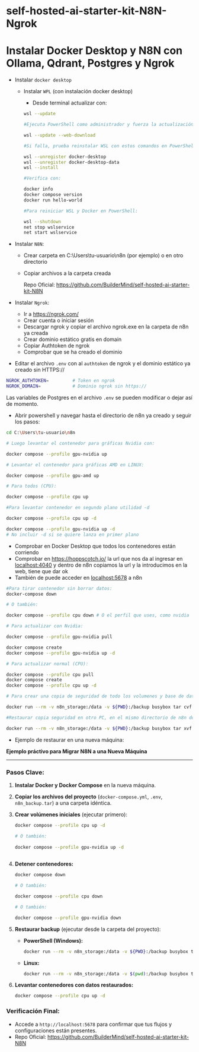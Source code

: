 # self-hosted-ai-starter-kit-N8N-Ngrok

# Instalar Docker Desktop y N8N con Ollama, Qdrant, Postgres y Ngrok

- Instalar `docker desktop`
    - Instalar `WPL` (con instalación docker desktop)
        - Desde terminal actualizar con:
        
        ```bash
        wsl --update
        
        #Ejecuta PowerShell como administrador y fuerza la actualización (si es necesario)  con:
        
        wsl --update --web-download
        
        #Si falla, prueba reinstalar WSL con estos comandos en PowerShell (administrador):
        
        wsl --unregister docker-desktop
        wsl --unregister docker-desktop-data
        wsl --install
        
        #Verifica con:
        
        docker info
        docker compose version
        docker run hello-world
        
        #Para reiniciar WSL y Docker en PowerShell:
        
        wsl --shutdown
        net stop wslservice
        net start wslservice
        
        ```
        

- Instalar `N8N`:
    - Crear carpeta en C:\Users\tu-usuario\n8n (por ejemplo) o en otro directorio
    - Copiar archivos a la carpeta creada
 
        Repo Oficial:
        https://github.com/BuilderMind/self-hosted-ai-starter-kit-N8N
        

- Instalar `Ngrok`:
    - Ir a https://ngrok.com/
    - Crear cuenta o iniciar sesión
    - Descargar ngrok y copiar el archivo ngrok.exe en la carpeta de n8n ya creada
    - Crear dominio estático gratis en domain
    - Copiar Authtoken de ngrok
    - Comprobar que se ha creado el dominio

- Editar el archivo `.env` con al `authtoken` de ngrok y el dominio estático ya creado sin HTTPS://

```bash
NGROK_AUTHTOKEN=         # Token en ngrok
NGROK_DOMAIN=            # Dominio ngrok sin https://
```

Las variables de Postgres en el archivo `.env` se pueden modificar o dejar así de momento.

- Abrir powershell y navegar hasta el directorio de n8n ya creado y seguir los pasos:

```bash
cd C:\Users\tu-usuario\n8n

# Luego levantar el contenedor para gráficas Nvidia con:

docker compose --profile gpu-nvidia up

# Levantar el contenedor para gráficas AMD en LINUX:

docker compose --profile gpu-amd up

# Para todos (CPU):

docker compose --profile cpu up

#Para levantar contenedor en segundo plano utilidad -d

docker compose --profile cpu up -d

docker compose --profile gpu-nvidia up -d
# No incluir -d si se quiere lanza en primer plano
```

- Comprobar en Docker Desktop que todos los contenedores están corriendo
- Comprobar en https://hoppscotch.io/ la url que nos da al ingresar en [localhost:4040](http://localhost:4040) y dentro de n8n copiamos la url y la introducimos en la web, tiene que dar ok
- También de puede acceder en [localhost:5678](http://localhost:5678) a n8n

```bash
#Para tirar contenedor sin borrar datos:
docker-compose down

# O también:

docker compose --profile cpu down # O el perfil que uses, como nvidia

# Para actualizar con Nvidia:

docker compose --profile gpu-nvidia pull

docker compose create
docker compose --profile gpu-nvidia up -d

# Para actualizar normal (CPU):

docker compose --profile cpu pull
docker compose create 
docker compose --profile cpu up -d

# Para crear una copia de seguridad de todo los volumenes y base de datos (creará un archivo backup en el directorio que estés de n8n):

docker run --rm -v n8n_storage:/data -v ${PWD}:/backup busybox tar cvf /backup/n8n_backup.tar /data

#Restaurar copia seguridad en otro PC, en el mismo directorio de n8n donde esta el docker compose, copiar el archivo anterior y restaurar con:

docker run --rm -v n8n_storage:/data -v ${PWD}:/backup busybox tar xvf /backup/n8n_backup.tar -C /

```

- Ejemplo de restaurar en una nueva máquina:

**Ejemplo práctivo para Migrar N8N a una Nueva Máquina**

---

### **Pasos Clave:**

1. **Instalar Docker y Docker Compose** en la nueva máquina.
2. **Copiar los archivos del proyecto** (`docker-compose.yml`, `.env`, `n8n_backup.tar`) a una carpeta idéntica.
3. **Crear volúmenes iniciales** (ejecutar primero):
    
    ```bash
    docker compose --profile cpu up -d
    
    # O también:
     
    docker compose --profile gpu-nvidia up -d
     
    
    ```
    
4. **Detener contenedores:**
    
    ```bash
    docker compose down
    
    # O también:
    
    docker compose --profile cpu down
    
    # O también:
    
    docker compose --profile gpu-nvidia down
    ```
    
5. **Restaurar backup** (ejecutar desde la carpeta del proyecto):
    - **PowerShell (Windows):**
        
        ```bash
        docker run --rm -v n8n_storage:/data -v ${PWD}:/backup busybox tar xvf /backup/n8n_backup.tar -C /
        
        ```
        
    - **Linux:**
        
        ```bash
        docker run --rm -v n8n_storage:/data -v $(pwd):/backup busybox tar xvf /backup/n8n_backup.tar -C /
        
        ```
        
6. **Levantar contenedores con datos restaurados:**
    
    ```bash
    docker compose --profile cpu up -d
    
    ```
    

### **Verificación Final:**

- Accede a `http://localhost:5678` para confirmar que tus flujos y configuraciones están presentes.
- Repo Oficial: https://github.com/BuilderMind/self-hosted-ai-starter-kit-N8N
